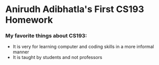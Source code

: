 # Anirudh Adibhatla's First CS193 Homework

### My favorite things about CS193:
- It is very for learning computer and coding skills in a more informal manner
- It is taught by students and not professors
